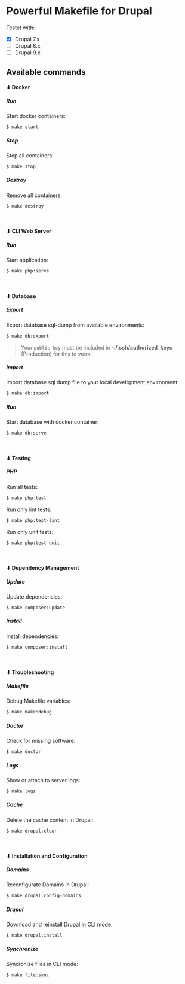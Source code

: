 # Powerful Makefile for Drupal

Testet with: 
* [x] Drupal 7.x
* [ ] Drupal 8.x
* [ ] Drupal 9.x

## Available commands

#### ⬇ Docker

##### Run

Start docker containers:
```bash
$ make start
```

##### Stop

Stop all containers:
```bash
$ make stop
```

##### Destroy

Remove all containers:
```bash
$ make destroy
```

<br>

#### ⬇ CLI Web Server

##### Run
Start application:
```bash
$ make php:serve
```

<br>

#### ⬇ Database

##### Export
Export database sql-dump from available environments:
```bash
$ make db:export
```
> Your `public key` must be included in **~/.ssh/authorized_keys** (Production) for this to work!

##### Import
Import database sql dump file to your local development environment:
```bash
$ make db:import
```

##### Run

Start database with docker container:
```bash
$ make db:serve
```

<br>

#### ⬇ Testing

##### PHP

Run all tests:
```bash
$ make php:test
```
Run only lint tests:
```bash
$ make php:test-lint
```
Run only unit tests:
```bash
$ make php:test-unit
```

<br>

#### ⬇ Dependency Management

##### Update
Update dependencies:
```bash
$ make composer:update
```
##### Install
Install dependencies:
```bash
$ make composer:install
```

<br>

#### ⬇ Troubleshooting

##### Makefile
Debug Makefile variables:
```bash
$ make make:debug
```
##### Doctor
Check for missing software:
```bash
$ make doctor
```
##### Logs
Show or attach to server logs:
```bash
$ make logs
```
##### Cache
Delete the cache content in Drupal:
```bash
$ make drupal:clear
```

<br>

#### ⬇ Installation and Configuration

##### Domains <a name="ic-domains"></a>
Reconfigurate Domains in Drupal:
```bash
$ make drupal:config-domains
```
##### Drupal
Download and reinstall Drupal in CLI mode:
```bash
$ make drupal:install
```
##### Synchronize
Syncronize files in CLI mode:
```bash
$ make file:sync
```
